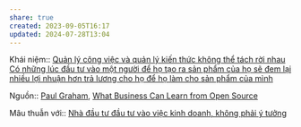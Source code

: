 ```yaml
---
share: true
created: 2023-09-05T16:17
updated: 2024-07-28T13:04
---
```

Khái niệm:: 
[Quản lý công việc và quản lý kiến thức không thể tách rời nhau](Qu%E1%BA%A3n%20l%C3%BD%20c%C3%B4ng%20vi%E1%BB%87c%20v%C3%A0%20qu%E1%BA%A3n%20l%C3%BD%20ki%E1%BA%BFn%20th%E1%BB%A9c%20kh%C3%B4ng%20th%E1%BB%83%20t%C3%A1ch%20r%E1%BB%9Di%20nhau.md)
[Có những lúc đầu tư vào một người để họ tạo ra sản phẩm của họ sẽ đem lại nhiều lợi nhuận hơn trả lương cho họ để họ làm cho sản phẩm của mình](../../Ki%E1%BA%BFm%20ti%E1%BB%81n/L%C3%A0m%20ch%E1%BB%A7/%C4%90%E1%BA%A7u%20t%C6%B0/C%C3%B3%20nh%E1%BB%AFng%20l%C3%BAc%20%C4%91%E1%BA%A7u%20t%C6%B0%20v%C3%A0o%20m%E1%BB%99t%20ng%C6%B0%E1%BB%9Di%20%C4%91%E1%BB%83%20h%E1%BB%8D%20t%E1%BA%A1o%20ra%20s%E1%BA%A3n%20ph%E1%BA%A9m%20c%E1%BB%A7a%20h%E1%BB%8D%20s%E1%BA%BD%20%C4%91em%20l%E1%BA%A1i%20nhi%E1%BB%81u%20l%E1%BB%A3i%20nhu%E1%BA%ADn%20h%C6%A1n%20tr%E1%BA%A3%20l%C6%B0%C6%A1ng%20cho%20h%E1%BB%8D%20%C4%91%E1%BB%83%20h%E1%BB%8D%20l%C3%A0m%20cho%20s%E1%BA%A3n%20ph%E1%BA%A9m%20c%E1%BB%A7a%20m%C3%ACnh.md)

Nguồn:: [Paul Graham](Paul%20Graham.md), [What Business Can Learn from Open Source](http://www.paulgraham.com/opensource.html)

Mâu thuẫn với:: [Nhà đầu tư đầu tư vào việc kinh doanh, không phải ý tưởng](Nh%C3%A0%20%C4%91%E1%BA%A7u%20t%C6%B0%20%C4%91%E1%BA%A7u%20t%C6%B0%20v%C3%A0o%20vi%E1%BB%87c%20kinh%20doanh,%20kh%C3%B4ng%20ph%E1%BA%A3i%20%C3%BD%20t%C6%B0%E1%BB%9Fng.md)
